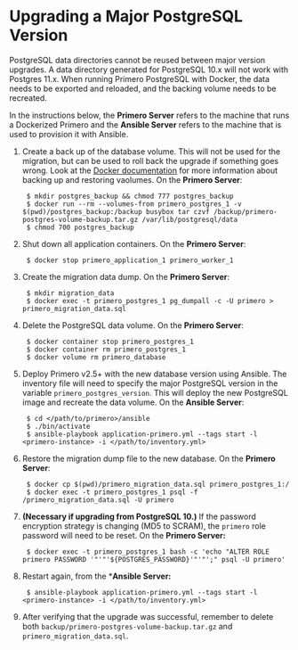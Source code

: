 Upgrading a Major PostgreSQL Version
===========

PostgreSQL data directories cannot be reused between major version upgrades. A data directory generated for PostgreSQL 10.x will not work with Postgres 11.x. When running Primero PostgreSQL with Docker, the data needs to be exported and reloaded, and the backing volume needs to be recreated.

In the instructions below, the **Primero Server** refers to the machine that runs a Dockerized Primero and the **Ansible Server** refers to the machine that is used to provision it with Ansible.

1. Create a back up of the database volume. This will not be used for the migration, but can be used to roll back the upgrade if something goes wrong. Look at the [Docker documentation](https://docs.docker.com/storage/volumes/#backup-restore-or-migrate-data-volumes) for more information about backing up and restoring vaolumes. On the **Primero Server**:

        $ mkdir postgres_backup && chmod 777 postgres_backup
        $ docker run --rm --volumes-from primero_postgres_1 -v $(pwd)/postgres_backup:/backup busybox tar czvf /backup/primero-postgres-volume-backup.tar.gz /var/lib/postgresql/data
        $ chmod 700 postgres_backup

2. Shut down all application containers. On the **Primero Server**:

        $ docker stop primero_application_1 primero_worker_1

3. Create the migration data dump. On the **Primero Server**:

        $ mkdir migration_data
        $ docker exec -t primero_postgres_1 pg_dumpall -c -U primero > primero_migration_data.sql

4. Delete the PostgreSQL data volume. On the **Primero Server**:

        $ docker container stop primero_postgres_1
        $ docker container rm primero_postgres_1
        $ docker volume rm primero_database


5. Deploy Primero v2.5+ with the new database version using Ansible. The inventory file will need to specify the major PostgreSQL version in the variable `primero_postgres_version`. This will deploy the new PostgreSQL image and recreate the data volume. On the **Ansible Server**:

        $ cd </path/to/primero>/ansible
        $ ./bin/activate
        $ ansible-playbook application-primero.yml --tags start -l <primero-instance> -i </path/to/inventory.yml>

6. Restore the migration dump file to the new database. On the **Primero Server**:

        $ docker cp $(pwd)/primero_migration_data.sql primero_postgres_1:/
        $ docker exec -t primero_postgres_1 psql -f /primero_migration_data.sql -U primero

7. **(Necessary if upgrading from PostgreSQL 10.)** If the password encryption strategy is changing (MD5 to SCRAM), the `primero` role password will need to be reset. On the **Primero Server:**

        $ docker exec -t primero_postgres_1 bash -c 'echo "ALTER ROLE primero PASSWORD '"'"'${POSTGRES_PASSWORD}'"'"';" psql -U primero'

8. Restart again, from the ***Ansible Server:**

        $ ansible-playbook application-primero.yml --tags start -l <primero-instance> -i </path/to/inventory.yml>


9. After verifying that the upgrade was successful, remember to delete both `backup/primero-postgres-volume-backup.tar.gz` and `primero_migration_data.sql`.
